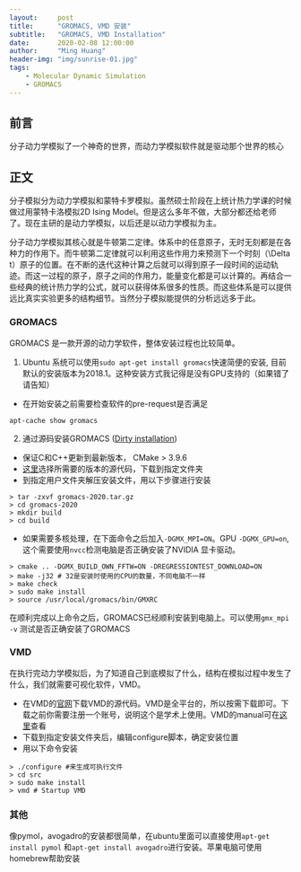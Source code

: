 ```yaml
---
layout:     post
title:      "GROMACS, VMD 安装"
subtitle:   "GROMACS, VMD Installation"
date:       2020-02-08 12:00:00
author:     "Ming Huang"
header-img: "img/sunrise-01.jpg"
tags:
    - Molecular Dynamic Simulation
    - GROMACS
---
```


## 前言

分子动力学模拟了一个神奇的世界，而动力学模拟软件就是驱动那个世界的核心

## 正文

分子模拟分为动力学模拟和蒙特卡罗模拟。虽然硕士阶段在上统计热力学课的时候做过用蒙特卡洛模拟2D Ising Model。但是这么多年不做，大部分都还给老师了。现在主研的是动力学模拟，以后还是以动力学模拟为主。

分子动力学模拟其核心就是牛顿第二定律。体系中的任意原子，无时无刻都是在各种力的作用下。而牛顿第二定律就可以利用这些作用力来预测下一个时刻（\Delta t）原子的位置。在不断的迭代这种计算之后就可以得到原子一段时间的运动轨迹。而这一过程的原子，原子之间的作用力，能量变化都是可以计算的。再结合一些经典的统计热力学的公式，就可以获得体系很多的性质。而这些体系是可以提供远比真实实验更多的结构细节。当然分子模拟能提供的分析远远多于此。

### GROMACS
GROMACS 是一款开源的动力学软件，整体安装过程也比较简单。
1. Ubuntu 系统可以使用`sudo apt-get install gromacs`快速简便的安装, 目前默认的安装版本为2018.1。这种安装方式我记得是没有GPU支持的（如果错了请告知）
* 在开始安装之前需要检查软件的pre-request是否满足
```
apt-cache show gromacs
```
2. 通过源码安装GROMACS ([Dirty installation](http://manual.gromacs.org/documentation/2020/install-guide/index.html "Dirty installation"))
* 保证C和C++更新到最新版本， CMake > 3.9.6
* [这里](http://manual.gromacs.org/documentation/ "这里")选择所需要的版本的源代码，下载到指定文件夹
* 到指定用户文件夹解压安装文件，用以下步骤进行安装
```
> tar -zxvf gromacs-2020.tar.gz
> cd gromacs-2020
> mkdir build
> cd build
```
* 如果需要多核处理，在下面命令之后加入`-DGMX_MPI=ON`。GPU `-DGMX_GPU=on`, 这个需要使用`nvcc`检测电脑是否正确安装了NVIDIA 显卡驱动。
```
> cmake .. -DGMX_BUILD_OWN_FFTW=ON -DREGRESSIONTEST_DOWNLOAD=ON
> make -j32 # 32是安装时使用的CPU的数量，不同电脑不一样
> make check
> sudo make install
> source /usr/local/gromacs/bin/GMXRC
```
在顺利完成以上命令之后，GROMACS已经顺利安装到电脑上。可以使用`gmx_mpi -v` 测试是否正确安装了GROMACS

### VMD
在执行完动力学模拟后，为了知道自己到底模拟了什么，结构在模拟过程中发生了什么，我们就需要可视化软件，VMD。

* 在VMD的[官网](https://www.ks.uiuc.edu/Research/vmd/ "官网")下载VMD的源代码。VMD是全平台的，所以按需下载即可。下载之前你需要注册一个账号，说明这个是学术上使用。VMD的manual可在[这里](https://www.ks.uiuc.edu/Research/vmd/current/ig/ig.html "这里")查看
* 下载到指定安装文件夹后，编辑configure脚本，确定安装位置
* 用以下命令安装
```
> ./configure #来生成可执行文件
> cd src
> sudo make install
> vmd # Startup VMD
```

### 其他
像pymol，avogadro的安装都很简单，在ubuntu里面可以直接使用`apt-get install pymol` 和`apt-get install avogadro`进行安装。苹果电脑可使用homebrew帮助安装






